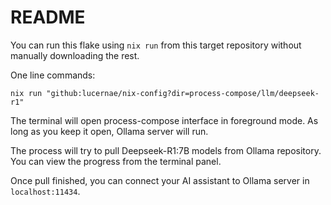 # README

You can run this flake using `nix run` from this target repository without manually downloading the rest.

One line commands:

```
nix run "github:lucernae/nix-config?dir=process-compose/llm/deepseek-r1"
```

The terminal will open process-compose interface in foreground mode. As long as you keep it open, Ollama server will run.

The process will try to pull Deepseek-R1:7B models from Ollama repository.
You can view the progress from the terminal panel.

Once pull finished, you can connect your AI assistant to Ollama server in `localhost:11434`.